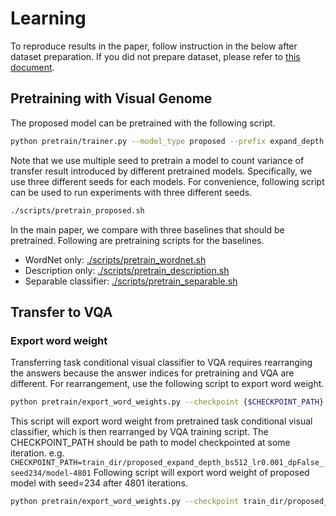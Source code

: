 # Learning
To reproduce results in the paper, follow instruction in the below after dataset preparation.
If you did not prepare dataset, please refer to [this document](dataset.md).
## Pretraining with Visual Genome
The proposed model can be pretrained with the following script.
```bash
python pretrain/trainer.py --model_type proposed --prefix expand_depth --max_train_iter 4810 --expand_depth False
```
Note that we use multiple seed to pretrain a model to count variance of transfer result introduced by different pretrained models.
Specifically, we use three different seeds for each models.
For convenience, following script can be used to run experiments with three different seeds.
```bash
./scripts/pretrain_proposed.sh
```
In the main paper, we compare with three baselines that should be pretrained. Following are pretraining scripts for the baselines.
* WordNet only: [./scripts/pretrain_wordnet.sh](../scripts/pretrain_wordnet.sh)
* Description only: [./scripts/pretrain_description.sh](../scripts/pretrain_description.sh)
* Separable classifier: [./scripts/pretrain_separable.sh](../scripts/pretrain_separable.sh)

## Transfer to VQA
### Export word weight
Transferring task conditional visual classifier to VQA requires rearranging the answers because the answer indices for pretraining and VQA are different.
For rearrangement, use the following script to export word weight.
```bash
python pretrain/export_word_weights.py --checkpoint {$CHECKPOINT_PATH}
```
This script will export word weight from pretrained task conditional visual classifier, which is then rearranged by VQA training script.
The CHECKPOINT_PATH should be path to model checkpointed at some iteration. e.g. ```CHECKPOINT_PATH=train_dir/proposed_expand_depth_bs512_lr0.001_dpFalse_seed234/model-4801```
Following script will export word weight of proposed model with seed=234 after 4801 iterations.
```bash
python pretrain/export_word_weights.py --checkpoint train_dir/proposed_expand_depth_bs512_lr0.001_dpFalse_seed234/model-4801
```
